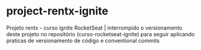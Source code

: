 # project-rentx-ignite
Projeto rentx - curso ignite RocketSeat |
interrompido o versionamento deste projeto no repositório (curso-rocketseat-ignite) 
para seguir aplicando praticas de versionamento de código e conventional commits 
